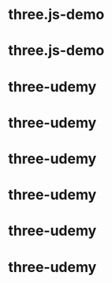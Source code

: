 # three.js-demo
# three.js-demo
# three-udemy
# three-udemy
# three-udemy
# three-udemy
# three-udemy
# three-udemy
